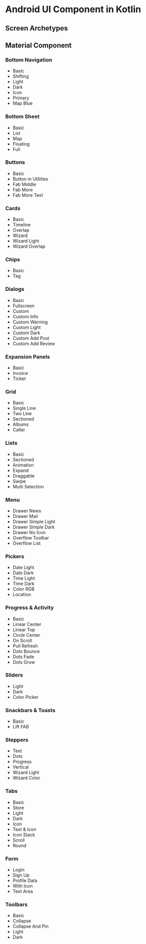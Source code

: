 # Android UI Component in Kotlin

## Screen Archetypes
## Material Component
### Bottom Navigation
* Basic
* Shifting
* Light
* Dark
* Icon
* Primary
* Map Blue
### Bottom Sheet
* Basic
* List
* Map
* Floating
* Full
### Buttons
* Basic
* Button in Utilities
* Fab Middle
* Fab More
* Fab More Text
### Cards
* Basic
* Timeline
* Overlap
* Wizard
* Wizard Light
* Wizard Overlap
### Chips
* Basic
* Tag
### Dialogs
* Basic
* Fullscreen
* Custom
* Custom Info
* Custom Warning
* Custom Light
* Custom Dark
* Custom Add Post
* Custom Add Review
### Expansion Panels
* Basic
* Invoice
* Ticket
### Grid
* Basic
* Single Line
* Two Line
* Sectioned
* Albums
* Caller
### Lists
* Basic
* Sectioned
* Animation
* Expand
* Draggable
* Swipe
* Multi Selection
### Menu
* Drawer News
* Drawer Mail
* Drawer Simple Light
* Drawer Simple Dark
* Drawer No Icon
* Overflow Toolbar
* Overflow List
### Pickers
* Date Light
* Date Dark
* Time Light
* Time Dark
* Color RGB
* Location
### Progress & Activity
* Basic
* Linear Center
* Linear Top
* Circle Center
* On Scroll
* Pull Refresh
* Dots Bounce
* Dots Fade
* Dots Grow
### Sliders
* Light
* Dark
* Color Picker
### Snackbars & Toasts
* Basic
* Lift FAB
### Steppers
* Text
* Dots
* Progress
* Vertical
* Wizard Light
* Wizard Color
### Tabs
* Basic
* Store
* Light
* Dark
* Icon
* Text & Icon
* Icon Stack
* Scroll
* Round
### Form
* Login
* Sign Up
* Profile Data
* With Icon
* Text Area
### Toolbars
* Basic
* Collapse
* Collapse And Pin
* Light 
* Dark


